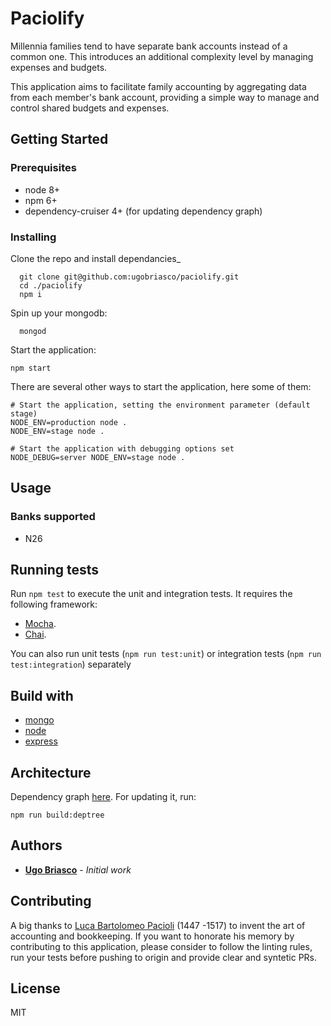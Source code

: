 # Paciolify

Millennia families tend to have separate bank accounts instead of a common one. This introduces an additional complexity level by managing expenses and budgets.

This application aims to facilitate family accounting by aggregating data from each member's bank account, providing a simple way to manage and control shared budgets and expenses.

## Getting Started

### Prerequisites

- node 8+
- npm 6+
- dependency-cruiser 4+ (for updating dependency graph)

### Installing

Clone the repo and install dependancies\_

```
  git clone git@github.com:ugobriasco/paciolify.git
  cd ./paciolify
  npm i
```

Spin up your mongodb:

```
  mongod
```

Start the application:

```
npm start
```

There are several other ways to start the application, here some of them:

```
# Start the application, setting the environment parameter (default stage)
NODE_ENV=production node .
NODE_ENV=stage node .

# Start the application with debugging options set
NODE_DEBUG=server NODE_ENV=stage node .

```

## Usage

### Banks supported

- N26

## Running tests

Run `npm test` to execute the unit and integration tests. It requires the following framework:

- [Mocha](https://mochajs.org/).
- [Chai](http://chaijs.com).

You can also run unit tests (`npm run test:unit`) or integration tests (`npm run test:integration`) separately

## Build with

- [mongo](https://docs.mongodb.com/getting-started/shell/)
- [node](https://nodejs.org/en/)
- [express](http://expressjs.com/)

## Architecture

Dependency graph [here](https://github.com/ugobriasco/paciolify/blob/master/dependencygraph.svg). For updating it, run:

```
npm run build:deptree
```

## Authors

- **[Ugo Briasco](https://github.com/ugobriasco)** - _Initial work_

## Contributing

A big thanks to [Luca Bartolomeo Pacioli](https://en.wikipedia.org/wiki/Luca_Pacioli) (1447 -1517) to invent the art of accounting and bookkeeping. If you want to honorate his memory by contributing to this application, please consider to follow the linting rules, run your tests before pushing to origin and provide clear and syntetic PRs.

## License

MIT
